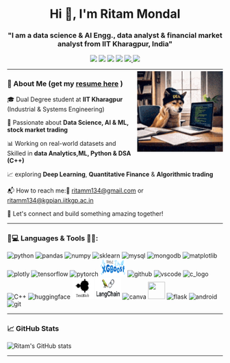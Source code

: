 <h1 align="center">Hi 👋, I'm Ritam Mondal</h1> 
<h3 align="center">"I am a data science & AI Engg., data analyst & financial market analyst from IIT Kharagpur, India"</h3>

<p align="center">
  <a href="https://www.linkedin.com/in/ritam-mondal-86a369287/" target="_blank">
    <img src="https://img.shields.io/badge/LinkedIn-blue?logo=linkedin&logoColor=white&style=for-the-badge"/></a>  
<a href="https://www.facebook.com/ritam.mondal.37266" target="_blank">
  <img src="https://img.shields.io/badge/Facebook-1877F2?logo=facebook&logoColor=white&style=for-the-badge"/></a>
  <a href="https://www.instagram.com/rtm_ritam_mondal?igsh=bmJ4cDJoMWV2YThi" target="_blank">
    <img src="https://img.shields.io/badge/Instagram-E4405F?logo=instagram&logoColor=white&style=for-the-badge"/></a>  
  <a href="https://www.hackerrank.com/profile/ritamm134" target="_blank">
  <img src="https://img.shields.io/badge/HackerRank-041809?logo=HackerRank&style=for-the-badge"/></a>
 <a href="https://leetcode.com/u/Ritam_Mondal/" target="_blank">
  <img src="https://img.shields.io/badge/LeetCode-FFA116?logo=LeetCode&logoColor=white&style=for-the-badge"/>
</a> 
 <a href="https://x.com/RitamMo10953152?t=Ik1IPtwpe6iObgwluX11xg&s=09" target="_blank">
  <img src="https://img.shields.io/badge/Twitter-black?logo=X&logoColor=white&style=for-the-badge"/>
</a> 

</p>

---
<img src="doc/image/dog_code.gif" alt="coding" width="200" align="right" style="margin-top: -10px; margin-left: 5px;" />

 ### 🧠 About Me (get my [resume here](doc/image/CV_latest.pdf) )

🎓 Dual Degree student at **IIT Kharagpur** (Industrial & Systems Engineering) 

🤖 Passionate about **Data Science, AI & ML, stock market trading** 

📊 Working on real-world datasets and Skilled in **data Analytics,ML, Python & DSA (C++)**

📈 exploring **Deep Learning**, **Quantitative Finance** & **Algorithmic trading**

📬 How to reach me:📩 ritamm134@gmail.com or ritamm134@kgpian.iitkgp.ac.in

🚀 Let's connect and build something amazing together!
    
---

### 🔧💻 Languages & Tools 👨‍💻:

<p align="left">

  <img src="https://cdn.jsdelivr.net/gh/devicons/devicon/icons/python/python-original.svg" alt="python" width="40" height="40" />
  <img src="https://cdn.jsdelivr.net/gh/devicons/devicon/icons/pandas/pandas-original.svg" alt="pandas" width="40" height="40"/>
  <img src="https://cdn.jsdelivr.net/gh/devicons/devicon/icons/numpy/numpy-original.svg" alt="numpy" width="40" height="40"/>
  <img src="https://cdn.jsdelivr.net/gh/devicons/devicon@latest/icons/scikitlearn/scikitlearn-original.svg" alt="sklearn" width="40" height="40"/>  
  <img src="https://cdn.jsdelivr.net/gh/devicons/devicon@latest/icons/mysql/mysql-original-wordmark.svg" alt="mysql" width="40" height="50" />
  <img src="https://cdn.jsdelivr.net/gh/devicons/devicon@latest/icons/mongodb/mongodb-original-wordmark.svg" alt="mongodb" width="40" height="40"/>
  <img src="https://cdn.jsdelivr.net/gh/devicons/devicon@latest/icons/matplotlib/matplotlib-original.svg" alt="matplotlib" width="40" height="40" />
  <img src="https://cdn.jsdelivr.net/gh/devicons/devicon@latest/icons/plotly/plotly-original.svg" alt="plotly" width="40" height="40" />                        
  <img src="https://cdn.jsdelivr.net/gh/devicons/devicon/icons/tensorflow/tensorflow-original.svg" alt="tensorflow" width="40" height="40"/> 
  <img src="https://cdn.jsdelivr.net/gh/devicons/devicon@latest/icons/pytorch/pytorch-original.svg" alt="pytorch" width="40" height="40" />
  <img src="doc/image/XGBoost_logo.svg.png" alt="XGboost" width="60" height="40"/>
  <img src="https://cdn.jsdelivr.net/gh/devicons/devicon/icons/github/github-original.svg" alt="github" width="40" height="40"/>
  <img src="https://cdn.jsdelivr.net/gh/devicons/devicon/icons/vscode/vscode-original.svg" alt="vscode" width="40" height="40"/> 
  <img src="https://cdn.jsdelivr.net/gh/devicons/devicon/icons/c/c-original.svg" height="40" alt="c_logo"  />
  <img src="https://cdn.jsdelivr.net/gh/devicons/devicon@latest/icons/cplusplus/cplusplus-original.svg" alt="C++" width="40" height="40" />
  <img src="https://huggingface.co/front/assets/huggingface_logo.svg" alt="huggingface" width="50"/> 
  <img src = "doc/image/textblob-logo.webp" alt="textBlob" width="50" height="50" />
  <img src="doc/image/langChain_icon.png" alt="Langchain" width="60" height="50"/>
  <img src="https://cdn.jsdelivr.net/gh/devicons/devicon@latest/icons/canva/canva-original.svg" alt="canva" width="40" height="40"/>   
  <img src="https://cdn.jsdelivr.net/gh/devicons/devicon@latest/icons/jupyter/jupyter-original-wordmark.svg" width="40" height="40"/> 
  <img src="https://cdn.jsdelivr.net/gh/devicons/devicon@latest/icons/flask/flask-original-wordmark.svg" alt="flask" width="50" height="50" />
  <img src="https://cdn.jsdelivr.net/gh/devicons/devicon@latest/icons/android/android-original-wordmark.svg" alt="android" width="40" height="40"/>
  <img src="https://cdn.jsdelivr.net/gh/devicons/devicon/icons/git/git-original.svg" alt="git" width="40" height="40"/>
  
      
</p>

---

### 📈 GitHub Stats

![Ritam's GitHub stats](https://github-readme-stats.vercel.app/api?username=ritammondal2004&show_icons=true&theme=radical)

---



